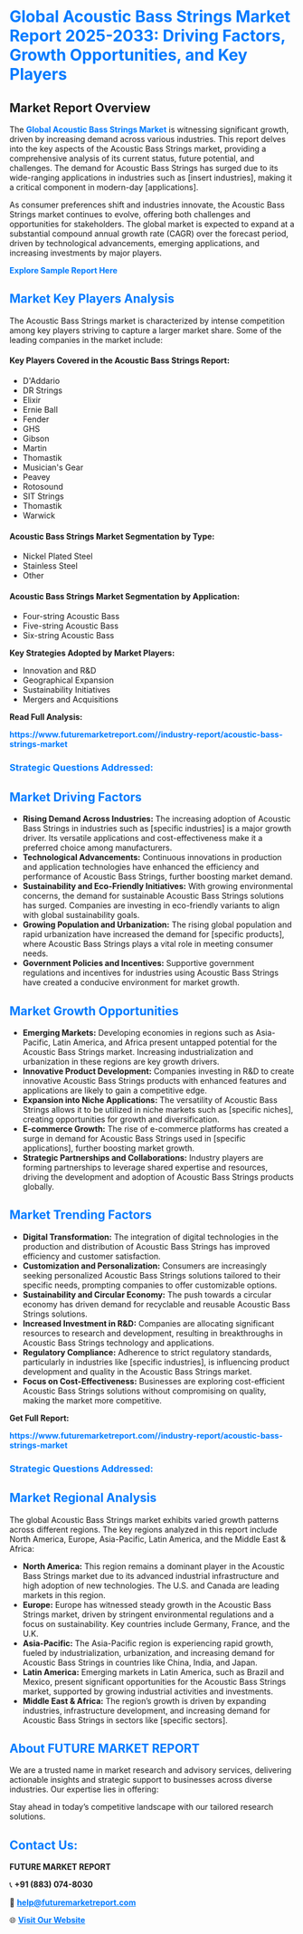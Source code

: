 <h1 style="color: #007BFF;">Global Acoustic Bass Strings Market Report 2025-2033: Driving Factors, Growth Opportunities, and Key Players</h1>

<section id="overview">
<h2>Market Report Overview</h2>
<p>The <a href="https://www.futuremarketreport.com//industry-report/acoustic-bass-strings-market" style="color: #007BFF; text-decoration: none;"><strong>Global Acoustic Bass Strings Market</strong></a> is witnessing significant growth, driven by increasing demand across various industries. This report delves into the key aspects of the Acoustic Bass Strings market, providing a comprehensive analysis of its current status, future potential, and challenges. The demand for Acoustic Bass Strings has surged due to its wide-ranging applications in industries such as [insert industries], making it a critical component in modern-day [applications].</p>
<p>As consumer preferences shift and industries innovate, the Acoustic Bass Strings market continues to evolve, offering both challenges and opportunities for stakeholders. The global market is expected to expand at a substantial compound annual growth rate (CAGR) over the forecast period, driven by technological advancements, emerging applications, and increasing investments by major players.</p>
</section>

<section id="overview">
<p><a href="https://www.futuremarketreport.com//request-sample/reportId=89450" style="color: #007BFF; text-decoration: none;"><strong>Explore Sample Report Here</strong></a></p>
</section>

<section id="key-players">
<h2 style="color: #007BFF;">Market Key Players Analysis</h2>
<p>The Acoustic Bass Strings market is characterized by intense competition among key players striving to capture a larger market share. Some of the leading companies in the market include:</p>
<h4>Key Players Covered in the Acoustic Bass Strings Report:</h4>
<ul><li>D&#039;Addario</li><li>DR Strings</li><li>Elixir</li><li>Ernie Ball</li><li>Fender</li><li>GHS</li><li>Gibson</li><li>Martin</li><li>Thomastik</li><li>Musician&#039;s Gear</li><li>Peavey</li><li>Rotosound</li><li>SIT Strings</li><li>Thomastik</li><li>Warwick</li></ul>
<h4>Acoustic Bass Strings Market Segmentation by Type:</h4>
<ul><li>Nickel Plated Steel</li><li>Stainless Steel</li><li>Other</li></ul>

<h4>Acoustic Bass Strings Market Segmentation by Application:</h4>
<ul><li>Four-string Acoustic Bass</li><li>Five-string Acoustic Bass</li><li>Six-string Acoustic Bass</li></ul>
<p><strong>Key Strategies Adopted by Market Players:</strong></p>
<ul>
<li>Innovation and R&D</li>
<li>Geographical Expansion</li>
<li>Sustainability Initiatives</li>
<li>Mergers and Acquisitions</li>
</ul>
</section>

<section>
<p><strong>Read Full Analysis: </strong></p><a href="https://www.futuremarketreport.com//industry-report/acoustic-bass-strings-market" style="color: #007BFF; text-decoration: none;"><strong>https://www.futuremarketreport.com//industry-report/acoustic-bass-strings-market</strong></a>
<h3 style="color: #007BFF;">Strategic Questions Addressed:</h3>
</section>

<section id="driving-factors">
<h2 style="color: #007BFF;">Market Driving Factors</h2>
<ul>
<li><strong>Rising Demand Across Industries:</strong> The increasing adoption of Acoustic Bass Strings in industries such as [specific industries] is a major growth driver. Its versatile applications and cost-effectiveness make it a preferred choice among manufacturers.</li>
<li><strong>Technological Advancements:</strong> Continuous innovations in production and application technologies have enhanced the efficiency and performance of Acoustic Bass Strings, further boosting market demand.</li>
<li><strong>Sustainability and Eco-Friendly Initiatives:</strong> With growing environmental concerns, the demand for sustainable Acoustic Bass Strings solutions has surged. Companies are investing in eco-friendly variants to align with global sustainability goals.</li>
<li><strong>Growing Population and Urbanization:</strong> The rising global population and rapid urbanization have increased the demand for [specific products], where Acoustic Bass Strings plays a vital role in meeting consumer needs.</li>
<li><strong>Government Policies and Incentives:</strong> Supportive government regulations and incentives for industries using Acoustic Bass Strings have created a conducive environment for market growth.</li>
</ul>
</section>

<section id="growth-opportunities">
<h2 style="color: #007BFF;">Market Growth Opportunities</h2>
<ul>
<li><strong>Emerging Markets:</strong> Developing economies in regions such as Asia-Pacific, Latin America, and Africa present untapped potential for the Acoustic Bass Strings market. Increasing industrialization and urbanization in these regions are key growth drivers.</li>
<li><strong>Innovative Product Development:</strong> Companies investing in R&D to create innovative Acoustic Bass Strings products with enhanced features and applications are likely to gain a competitive edge.</li>
<li><strong>Expansion into Niche Applications:</strong> The versatility of Acoustic Bass Strings allows it to be utilized in niche markets such as [specific niches], creating opportunities for growth and diversification.</li>
<li><strong>E-commerce Growth:</strong> The rise of e-commerce platforms has created a surge in demand for Acoustic Bass Strings used in [specific applications], further boosting market growth.</li>
<li><strong>Strategic Partnerships and Collaborations:</strong> Industry players are forming partnerships to leverage shared expertise and resources, driving the development and adoption of Acoustic Bass Strings products globally.</li>
</ul>
</section>

<section id="trending-factors">
<h2 style="color: #007BFF;">Market Trending Factors</h2>
<ul>
<li><strong>Digital Transformation:</strong> The integration of digital technologies in the production and distribution of Acoustic Bass Strings has improved efficiency and customer satisfaction.</li>
<li><strong>Customization and Personalization:</strong> Consumers are increasingly seeking personalized Acoustic Bass Strings solutions tailored to their specific needs, prompting companies to offer customizable options.</li>
<li><strong>Sustainability and Circular Economy:</strong> The push towards a circular economy has driven demand for recyclable and reusable Acoustic Bass Strings solutions.</li>
<li><strong>Increased Investment in R&D:</strong> Companies are allocating significant resources to research and development, resulting in breakthroughs in Acoustic Bass Strings technology and applications.</li>
<li><strong>Regulatory Compliance:</strong> Adherence to strict regulatory standards, particularly in industries like [specific industries], is influencing product development and quality in the Acoustic Bass Strings market.</li>
<li><strong>Focus on Cost-Effectiveness:</strong> Businesses are exploring cost-efficient Acoustic Bass Strings solutions without compromising on quality, making the market more competitive.</li>
</ul>
</section>

<section>
<p><strong>Get Full Report: </strong></p><a href="https://www.futuremarketreport.com//industry-report/acoustic-bass-strings-market" style="color: #007BFF; text-decoration: none;"><strong>https://www.futuremarketreport.com//industry-report/acoustic-bass-strings-market</strong></a>
<h3 style="color: #007BFF;">Strategic Questions Addressed:</h3>
</section>


<section id="regional-analysis">
<h2 style="color: #007BFF;">Market Regional Analysis</h2>
<p>The global Acoustic Bass Strings market exhibits varied growth patterns across different regions. The key regions analyzed in this report include North America, Europe, Asia-Pacific, Latin America, and the Middle East & Africa:</p>
<ul>
<li><strong>North America:</strong> This region remains a dominant player in the Acoustic Bass Strings market due to its advanced industrial infrastructure and high adoption of new technologies. The U.S. and Canada are leading markets in this region.</li>
<li><strong>Europe:</strong> Europe has witnessed steady growth in the Acoustic Bass Strings market, driven by stringent environmental regulations and a focus on sustainability. Key countries include Germany, France, and the U.K.</li>
<li><strong>Asia-Pacific:</strong> The Asia-Pacific region is experiencing rapid growth, fueled by industrialization, urbanization, and increasing demand for Acoustic Bass Strings in countries like China, India, and Japan.</li>
<li><strong>Latin America:</strong> Emerging markets in Latin America, such as Brazil and Mexico, present significant opportunities for the Acoustic Bass Strings market, supported by growing industrial activities and investments.</li>
<li><strong>Middle East & Africa:</strong> The region’s growth is driven by expanding industries, infrastructure development, and increasing demand for Acoustic Bass Strings in sectors like [specific sectors].</li>
</ul>
</section>

<footer>
<h2 style="color: #007BFF;">About FUTURE MARKET REPORT</h2>
<p>We are a trusted name in market research and advisory services, delivering actionable insights and strategic support to businesses across diverse industries. Our expertise lies in offering:</p>

<p>Stay ahead in today’s competitive landscape with our tailored research solutions.</p>

<h2 style="color: #007BFF;">Contact Us:</h2>
<p><strong>FUTURE MARKET REPORT</strong></p>
<p>📞 <strong>+91 (883) 074-8030</strong></p>
<p>📧 <strong><a href="mailto:help@futuremarketreport.com" style="color: #007BFF;">help@futuremarketreport.com</a></strong></p>
<p>🌐 <strong><a href="https://www.futuremarketreport.com/" style="color: #007BFF;">Visit Our Website</a></strong></p>
</footer>